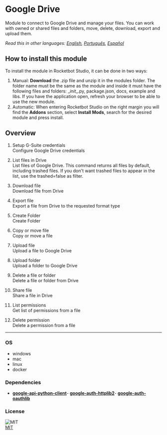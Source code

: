 



# Google Drive
  
Module to connect to Google Drive and manage your files. You can work with owned or shared files and folders, move, delete, download, export and upload them.  

*Read this in other languages: [English](README.md), [Português](README.pr.md), [Español](README.es.md)*

## How to install this module
  
To install the module in Rocketbot Studio, it can be done in two ways:
1. Manual: __Download__ the .zip file and unzip it in the modules folder. The folder name must be the same as the module and inside it must have the following files and folders: \__init__.py, package.json, docs, example and libs. If you have the application open, refresh your browser to be able to use the new module.
2. Automatic: When entering Rocketbot Studio on the right margin you will find the **Addons** section, select **Install Mods**, search for the desired module and press install.  


## Overview


1. Setup G-Suite credentials  
Configure Google Drive credentials

2. List files in Drive  
List files of Google Drive. This command returns all files by default, including trashed files. If you don't want trashed files to appear in the list, use the trashed=false as filter.

3. Download file  
Download file from Drive

4. Export file  
Export a file from Drive to the requested format type

5. Create Folder  
Create Folder

6. Copy or move file  
Copy or move a file

7. Upload file  
Upload a file to Google Drive

8. Upload folder  
Upload a folder to Google Drive

9. Delete a file or folder  
Delete a file or folder from Drive

10. Share file  
Share a file in Drive

11. List permissions  
Get list of permissions from a file

12. Delete permission  
Delete a permission from a file  




----
### OS

- windows
- mac
- linux
- docker

### Dependencies
- [**google-api-python-client**](https://pypi.org/project/google-api-python-client/)- [**google-auth-httplib2**](https://pypi.org/project/google-auth-httplib2/)- [**google-auth-oauthlib**](https://pypi.org/project/google-auth-oauthlib/)
### License
  
![MIT](https://camo.githubusercontent.com/107590fac8cbd65071396bb4d04040f76cde5bde/687474703a2f2f696d672e736869656c64732e696f2f3a6c6963656e73652d6d69742d626c75652e7376673f7374796c653d666c61742d737175617265)  
[MIT](http://opensource.org/licenses/mit-license.ph)